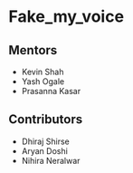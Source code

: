 # Fake_my_voice

## Mentors
- Kevin Shah
- Yash Ogale
- Prasanna Kasar

## Contributors
- Dhiraj Shirse
- Aryan Doshi
- Nihira Neralwar
